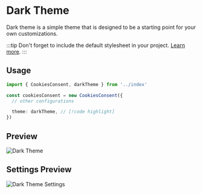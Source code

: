 # Dark Theme

Dark theme is a simple theme that is designed to be a starting point for your own customizations.

:::tip
Don't forget to include the default stylesheet in your project. [Learn more](../guide/getting-started.md#linking-styles).
:::

## Usage

```typescript
import { CookiesConsent, darkTheme } from '../index'

const cookiesConsent = new CookiesConsent({
  // other configurations

  theme: darkTheme, // [!code highlight]
})
```

## Preview

![Dark Theme](/themes/cc-theme-dark.jpeg)

## Settings Preview

![Dark Theme Settings](/themes/cc-theme-dark-settings.jpeg)
